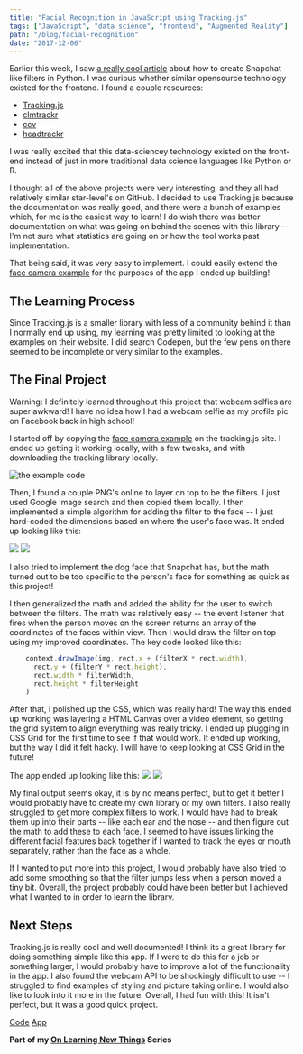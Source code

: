```yaml
---
title: "Facial Recognition in JavaScript using Tracking.js"
tags: ["JavaScript", "data science", "frontend", "Augmented Reality"]
path: "/blog/facial-recognition"
date: "2017-12-06"
---
```


Earlier this week, I saw [a really cool article](https://dev.to/unqlite_db/progamming-snapchat-like-filters-cod) about how to create Snapchat like filters in Python. I was curious whether similar opensource technology existed for the frontend. I found a couple resources:
* [Tracking.js](https://trackingjs.com/)
* [clmtrackr](https://github.com/auduno/clmtrackr)
* [ccv](https://github.com/liuliu/ccv)
* [headtrackr](https://github.com/auduno/headtrackr)

I was really excited that this data-sciencey technology existed on the front-end instead of just in more traditional data science languages like Python or R.

I thought all of the above projects were very interesting, and they all had relatively similar star-level's on GitHub. I decided to use Tracking.js because the documentation was really good, and there were a bunch of examples which, for me is the easiest way to learn! I do wish there was better documentation on what was going on behind the scenes with this library -- I'm not sure what statistics are going on or how the tool works past implementation.

That being said, it was very easy to implement. I could easily extend the [face camera example](https://github.com/auduno/headtrackr) for the purposes of the app I ended up building!

## The Learning Process
Since Tracking.js is a smaller library with less of a community behind it than I normally end up using, my learning was pretty limited to looking at the examples on their website. I did search Codepen, but the few pens on there seemed to be incomplete or very similar to the examples.

## The Final Project
Warning: I definitely learned throughout this project that webcam selfies are super awkward! I have no idea how I had a webcam selfie as my profile pic on Facebook back in high school!

I started off by copying the [face camera example](https://github.com/auduno/headtrackr) on the tracking.js site. I ended up getting it working locally, with a few tweaks, and with downloading the tracking library locally.

![the example code](https://thepracticaldev.s3.amazonaws.com/i/a72o42eg3iok91f0rncv.png)

Then, I found a couple PNG's online to layer on top to be the filters. I just used Google Image search and then copied them locally. I then implemented a simple algorithm for adding the filter to the face -- I just hard-coded the dimensions based on where the user's face was. It ended up looking like this:

![](https://thepracticaldev.s3.amazonaws.com/i/lquvj2ouzrtxjuiu64ps.png)
![](https://thepracticaldev.s3.amazonaws.com/i/cc1k91nw1csmyqpmnpg4.png)

I also tried to implement the dog face that Snapchat has, but the math turned out to be too specific to the person's face for something as quick as this project!

I then generalized the math and added the ability for the user to switch between the filters. The math was relatively easy -- the event listener that fires when the person moves on the screen returns an array of the coordinates of the faces within view. Then I would draw the filter on top using my improved coordinates. The key code looked like this:

```js
    context.drawImage(img, rect.x + (filterX * rect.width),
      rect.y + (filterY * rect.height),
      rect.width * filterWidth,
      rect.height * filterHeight
    )
```

After that, I polished up the CSS, which was really hard! The way this ended up working was layering a HTML Canvas over a video element, so getting the grid system to align everything was really tricky. I ended up plugging in CSS Grid for the first time to see if that would work. It ended up working, but the way I did it felt hacky. I will have to keep looking at CSS Grid in the future!

The app ended up looking like this:
![](https://thepracticaldev.s3.amazonaws.com/i/fasbgn8vuw8r3naypvvo.png)
![](https://thepracticaldev.s3.amazonaws.com/i/cg3v790nwbjf0ekzofcq.png)

My final output seems okay, it is by no means perfect, but to get it better I would probably have to create my own library or my own filters. I also really struggled to get more complex filters to work. I would have had to break them up into their parts -- like each ear and the nose -- and then figure out the math to add these to each face. I seemed to have issues linking the different facial features back together if I wanted to track the eyes or mouth separately, rather than the face as a whole. 

If I wanted to put more into this project, I would probably have also tried to add some smoothing so that the filter jumps less when a person moved a tiny bit. Overall, the project probably could have been better but I achieved what I wanted to in order to learn the library.

## Next Steps
Tracking.js is really cool and well documented! I think its a great library for doing something simple like this app. If I were to do this for a job or something larger, I would probably have to improve a lot of the functionality in the app. I also found the webcam API to be shockingly difficult to use -- I struggled to find examples of styling and picture taking online. I would also like to look into it more in the future. Overall, I had fun with this! It isn't perfect, but it was a good quick project.

[Code](https://github.com/aspittel/tracking/)
[App](https://aspittel.github.io/tracking/)

**Part of my [On Learning New Things](https://medium.com/on-learning-new-things/learning-new-things-f4db7f16724) Series**
